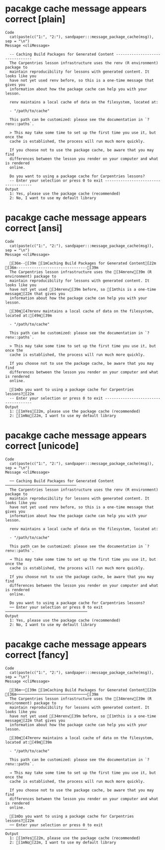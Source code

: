 # pacakge cache message appears correct [plain]

    Code
      cat(paste(c("1:", "2:"), sandpaper:::message_package_cache(msg)), sep = "\n")
    Message <cliMessage>
      
      -- Caching Build Packages for Generated Content --------------------------------
      The Carpentries lesson infrastructure uses the renv (R environment) package to
      maintain reproducibility for lessons with generated content. It looks like you
      have not yet used renv before, so this is a one-time message that gives you
      information about how the package cache can help you with your lesson.
      
      renv maintains a local cache of data on the filesystem, located at:
      
      - "/path/to/cache"
      
      This path can be customized: please see the documentation in `?renv::paths`.
      
      > This may take some time to set up the first time you use it, but once the
      cache is established, the process will run much more quickly.
      
      If you choose not to use the package cache, be aware that you may find
      differences between the lesson you render on your computer and what is rendered
      online.
      
      Do you want to using a package cache for Carpentries lessons?
      -- Enter your selection or press 0 to exit -------------------------------------
    Output
      1: Yes, please use the package cache (recommended)
      2: No, I want to use my default library

# pacakge cache message appears correct [ansi]

    Code
      cat(paste(c("1:", "2:"), sandpaper:::message_package_cache(msg)), sep = "\n")
    Message <cliMessage>
      
      [36m--[39m [1mCaching Build Packages for Generated Content[22m [36m--------------------------------[39m
      The Carpentries lesson infrastructure uses the [34mrenv[39m (R environment) package to
      maintain reproducibility for lessons with generated content. It looks like you
      have not yet used [34mrenv[39m before, so [1mthis is a one-time message[22m that gives you
      information about how the package cache can help you with your lesson.
      
      [30m[47mrenv maintains a local cache of data on the filesystem, located at:[49m[39m
      
      - "/path/to/cache"
      
      This path can be customized: please see the documentation in `?renv::paths`.
      
      > This may take some time to set up the first time you use it, but once the
      cache is established, the process will run much more quickly.
      
      If you choose not to use the package cache, be aware that you may find
      differences between the lesson you render on your computer and what is rendered
      online.
      
      [1mDo you want to using a package cache for Carpentries lessons?[22m
      -- Enter your selection or press 0 to exit -------------------------------------
    Output
      1: [1mYes[22m, please use the package cache (recommended)
      2: [1mNo[22m, I want to use my default library

# pacakge cache message appears correct [unicode]

    Code
      cat(paste(c("1:", "2:"), sandpaper:::message_package_cache(msg)), sep = "\n")
    Message <cliMessage>
      
      ── Caching Build Packages for Generated Content ────────────────────────────────
      The Carpentries lesson infrastructure uses the renv (R environment) package to
      maintain reproducibility for lessons with generated content. It looks like you
      have not yet used renv before, so this is a one-time message that gives you
      information about how the package cache can help you with your lesson.
      
      renv maintains a local cache of data on the filesystem, located at:
      
      - "/path/to/cache"
      
      This path can be customized: please see the documentation in `?renv::paths`.
      
      → This may take some time to set up the first time you use it, but once the
      cache is established, the process will run much more quickly.
      
      If you choose not to use the package cache, be aware that you may find
      differences between the lesson you render on your computer and what is rendered
      online.
      
      Do you want to using a package cache for Carpentries lessons?
      ── Enter your selection or press 0 to exit ─────────────────────────────────────
    Output
      1: Yes, please use the package cache (recommended)
      2: No, I want to use my default library

# pacakge cache message appears correct [fancy]

    Code
      cat(paste(c("1:", "2:"), sandpaper:::message_package_cache(msg)), sep = "\n")
    Message <cliMessage>
      
      [36m──[39m [1mCaching Build Packages for Generated Content[22m [36m────────────────────────────────[39m
      The Carpentries lesson infrastructure uses the [34mrenv[39m (R environment) package to
      maintain reproducibility for lessons with generated content. It looks like you
      have not yet used [34mrenv[39m before, so [1mthis is a one-time message[22m that gives you
      information about how the package cache can help you with your lesson.
      
      [30m[47mrenv maintains a local cache of data on the filesystem, located at:[49m[39m
      
      - "/path/to/cache"
      
      This path can be customized: please see the documentation in `?renv::paths`.
      
      → This may take some time to set up the first time you use it, but once the
      cache is established, the process will run much more quickly.
      
      If you choose not to use the package cache, be aware that you may find
      differences between the lesson you render on your computer and what is rendered
      online.
      
      [1mDo you want to using a package cache for Carpentries lessons?[22m
      ── Enter your selection or press 0 to exit ─────────────────────────────────────
    Output
      1: [1mYes[22m, please use the package cache (recommended)
      2: [1mNo[22m, I want to use my default library

